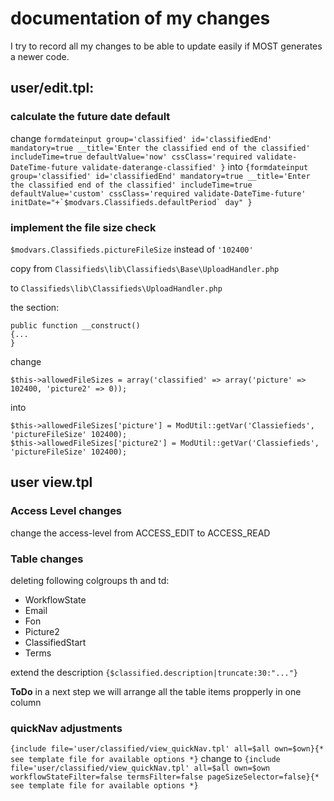 documentation of my changes
======
I try to record all my changes to be able to update easily if MOST generates a newer code.

## user/edit.tpl:

### calculate the future date default

change 
````formdateinput group='classified' id='classifiedEnd' mandatory=true __title='Enter the classified end of the classified' includeTime=true defaultValue='now' cssClass='required validate-DateTime-future validate-daterange-classified' }````
into 
````{formdateinput group='classified' id='classifiedEnd' mandatory=true __title='Enter the classified end of the classified' includeTime=true defaultValue='custom' cssClass='required validate-DateTime-future' initDate="+`$modvars.Classifieds.defaultPeriod` day" }````

### implement the file size check

``$modvars.Classifieds.pictureFileSize`` instead of ``'102400'``

copy from ``Classifieds\lib\Classifieds\Base\UploadHandler.php``

to ``Classifieds\lib\Classifieds\UploadHandler.php``

the section: 

````
public function __construct()
{...
}
````
change

````$this->allowedFileSizes = array('classified' => array('picture' => 102400, 'picture2' => 0));````

into

````
$this->allowedFileSizes['picture'] = ModUtil::getVar('Classiefieds', 'pictureFileSize' 102400);
$this->allowedFileSizes['picture2'] = ModUtil::getVar('Classiefieds', 'pictureFileSize' 102400);
````

## user view.tpl

### Access Level changes

change the access-level from ACCESS_EDIT to ACCESS_READ

### Table changes
deleting following colgroups th and td:
* WorkflowState
* Email
* Fon
* Picture2
* ClassifiedStart
* Terms

extend the description ``{$classified.description|truncate:30:"..."}``

**ToDo** in a next step we will arrange all the table items propperly in one column

### quickNav adjustments
````{include file='user/classified/view_quickNav.tpl' all=$all own=$own}{* see template file for available options *}````
change to
````{include file='user/classified/view_quickNav.tpl' all=$all own=$own workflowStateFilter=false termsFilter=false pageSizeSelector=false}{* see template file for available options *}````
 
